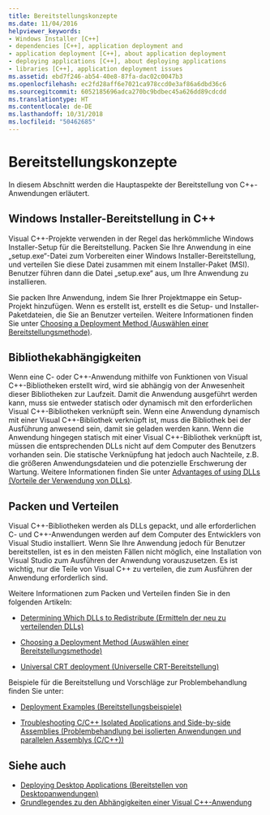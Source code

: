 ```yaml
---
title: Bereitstellungskonzepte
ms.date: 11/04/2016
helpviewer_keywords:
- Windows Installer [C++]
- dependencies [C++], application deployment and
- application deployment [C++], about application deployment
- deploying applications [C++], about deploying applications
- libraries [C++], application deployment issues
ms.assetid: ebd7f246-ab54-40e8-87fa-dac02c0047b3
ms.openlocfilehash: ec2fd28aff6e7021ca978ccd0e3af86a6dbd36c6
ms.sourcegitcommit: 6052185696adca270bc9bdbec45a626dd89cdcdd
ms.translationtype: HT
ms.contentlocale: de-DE
ms.lasthandoff: 10/31/2018
ms.locfileid: "50462685"
---
```

# <a name="deployment-concepts"></a>Bereitstellungskonzepte

In diesem Abschnitt werden die Hauptaspekte der Bereitstellung von C++-Anwendungen erläutert.

## <a name="windows-installer-deployment-in-c"></a>Windows Installer-Bereitstellung in C++

Visual C++-Projekte verwenden in der Regel das herkömmliche Windows Installer-Setup für die Bereitstellung. Packen Sie Ihre Anwendung in eine „setup.exe“-Datei zum Vorbereiten einer Windows Installer-Bereitstellung, und verteilen Sie diese Datei zusammen mit einem Installer-Paket (MSI). Benutzer führen dann die Datei „setup.exe“ aus, um Ihre Anwendung zu installieren.

Sie packen Ihre Anwendung, indem Sie Ihrer Projektmappe ein Setup-Projekt hinzufügen. Wenn es erstellt ist, erstellt es die Setup- und Installer-Paketdateien, die Sie an Benutzer verteilen. Weitere Informationen finden Sie unter [Choosing a Deployment Method (Auswählen einer Bereitstellungsmethode)](../ide/choosing-a-deployment-method.md).

## <a name="library-dependencies"></a>Bibliothekabhängigkeiten

Wenn eine C- oder C++-Anwendung mithilfe von Funktionen von Visual C++-Bibliotheken erstellt wird, wird sie abhängig von der Anwesenheit dieser Bibliotheken zur Laufzeit. Damit die Anwendung ausgeführt werden kann, muss sie entweder statisch oder dynamisch mit den erforderlichen Visual C++-Bibliotheken verknüpft sein. Wenn eine Anwendung dynamisch mit einer Visual C++-Bibliothek verknüpft ist, muss die Bibliothek bei der Ausführung anwesend sein, damit sie geladen werden kann. Wenn die Anwendung hingegen statisch mit einer Visual C++-Bibliothek verknüpft ist, müssen die entsprechenden DLLs nicht auf dem Computer des Benutzers vorhanden sein. Die statische Verknüpfung hat jedoch auch Nachteile, z.B. die größeren Anwendungsdateien und die potenzielle Erschwerung der Wartung. Weitere Informationen finden Sie unter [Advantages of using DLLs (Vorteile der Verwendung von DLLs)](../build/dlls-in-visual-cpp.md#advantages-of-using-dlls).

## <a name="packaging-and-redistributing"></a>Packen und Verteilen

Visual C++-Bibliotheken werden als DLLs gepackt, und alle erforderlichen C- und C++-Anwendungen werden auf dem Computer des Entwicklers von Visual Studio installiert. Wenn Sie Ihre Anwendung jedoch für Benutzer bereitstellen, ist es in den meisten Fällen nicht möglich, eine Installation von Visual Studio zum Ausführen der Anwendung vorauszusetzen. Es ist wichtig, nur die Teile von Visual C++ zu verteilen, die zum Ausführen der Anwendung erforderlich sind.

Weitere Informationen zum Packen und Verteilen finden Sie in den folgenden Artikeln:

- [Determining Which DLLs to Redistribute (Ermitteln der neu zu verteilenden DLLs)](../ide/determining-which-dlls-to-redistribute.md)

- [Choosing a Deployment Method (Auswählen einer Bereitstellungsmethode)](../ide/choosing-a-deployment-method.md)

- [Universal CRT deployment (Universelle CRT-Bereitstellung)](universal-crt-deployment.md)

Beispiele für die Bereitstellung und Vorschläge zur Problembehandlung finden Sie unter:

- [Deployment Examples (Bereitstellungsbeispiele)](../ide/deployment-examples.md)

- [Troubleshooting C/C++ Isolated Applications and Side-by-side Assemblies (Problembehandlung bei isolierten Anwendungen und parallelen Assemblys (C/C++))](../build/troubleshooting-c-cpp-isolated-applications-and-side-by-side-assemblies.md)

## <a name="see-also"></a>Siehe auch

- [Deploying Desktop Applications (Bereitstellen von Desktopanwendungen)](../ide/deploying-native-desktop-applications-visual-cpp.md)
- [Grundlegendes zu den Abhängigkeiten einer Visual C++-Anwendung](../ide/understanding-the-dependencies-of-a-visual-cpp-application.md)

